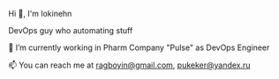 Hi 👋, I'm lokinehn

DevOps guy who automating stuff


🏢 I’m currently working in Pharm Company "Pulse" as DevOps Engineer

📫 You can reach me at ragboyin@gmail.com, pukeker@yandex.ru
